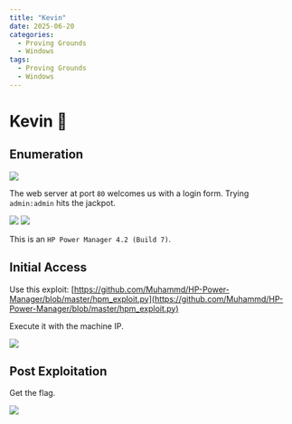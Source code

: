 ```yaml
---
title: "Kevin"
date: 2025-06-20
categories:
  - Proving Grounds
  - Windows
tags:
  - Proving Grounds
  - Windows
---
```



# Kevin 🔹
<!-- more -->

## Enumeration

![](../assets/Pasted%20image%2020250302232008.png)

The web server at port `80` welcomes us with a login form. Trying `admin:admin` hits the jackpot.

![](../assets/Pasted%20image%2020250302232655.png)
![](../assets/Pasted%20image%2020250302232807.png)

This is an `HP Power Manager 4.2 (Build 7)`.

## Initial Access

Use this exploit: [https://github.com/Muhammd/HP-Power-Manager/blob/master/hpm_exploit.py](https://github.com/Muhammd/HP-Power-Manager/blob/master/hpm_exploit.py)

Execute it with the machine IP.

![](../assets/Pasted%20image%2020250302234049.png)

## Post Exploitation

Get the flag.

![](../assets/Pasted%20image%2020250302234203.png)
